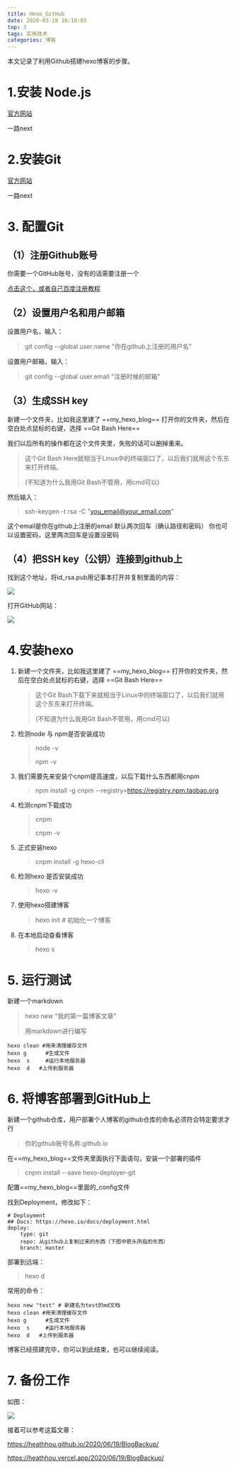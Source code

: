 ```yaml
---
title: Hexo_GitHub
date: 2020-03-18 16:10:03
top: 3
tags: 实用技术
categories: 博客
---
```


本文记录了利用Github搭建hexo博客的步骤。

<!-- more -->

# 1.安装 Node.js

[官方网站](https://nodejs.org/en/ )

一路next

# 2.安装Git

[官方网站](https://git-scm.com/downloads)

一路next

# 3. 配置Git

## （1）注册Github账号

你需要一个GitHub账号，没有的话需要注册一个

[点击这个，或者自己百度注册教程](https://jingyan.baidu.com/article/4ae03de3d6f9c53eff9e6bdd.html)

## （2）设置用户名和用户邮箱

设置用户名，输入：

>  git  config --global  user.name  "你在github上注册的用户名"

设置用户邮箱，输入：

> git  config --global  user.email  "注册时候的邮箱"

## （3）生成SSH key 

新建一个文件夹，比如我这里建了 ==my_hexo_blog==
打开你的文件夹，然后在空白处点鼠标的右键，选择 ==Git Bash Here==

我们以后所有的操作都在这个文件夹里，失败的话可以删掉重来。

> 这个Git Bash Here就相当于Linux中的终端窗口了，以后我们就用这个东东来打开终端。
>
> (不知道为什么我用Git Bash不管用，用cmd可以)

然后输入：

>  ssh-keygen -t rsa -C "you_email@your_email.com"

这个email是你在github上注册的email
默认两次回车（确认路径和密码）
你也可以设置密码，这里两次回车是设置没密码

## （4）把SSH key（公钥）连接到github上

找到这个地址，将id_rsa.pub用记事本打开并复制里面的内容：

 ![](https://img2018.cnblogs.com/blog/1015208/201812/1015208-20181226115814812-1021312262.png)

打开GitHub网站：



![](https://img2018.cnblogs.com/blog/981453/201908/981453-20190813153201526-547325296.png)



# 4.安装hexo

1. 新建一个文件夹，比如我这里建了 ==my_hexo_blog==
   打开你的文件夹，然后在空白处点鼠标的右键，选择 ==Git Bash Here==

   > 这个Git Bash下载下来就相当于Linux中的终端窗口了，以后我们就用这个东东来打开终端。
   >
   > (不知道为什么我用Git Bash不管用，用cmd可以)

2. 检测node 与 npm是否安装成功

   > node -v
   >
   >  npm -v

3. 我们需要先来安装个cnpm提高速度，以后下载什么东西都用cnpm

   > npm install -g cnpm --registry=https://registry.npm.taobao.org

4. 检测cnpm下载成功

   > cnpm
   >
   > cnpm -v

5. 正式安装hexo

   > cnpm install -g hexo-cli

6. 检测hexo 是否安装成功

   > hexo -v

7. 使用hexo搭建博客

   > hexo init # 初始化一个博客

8. 在本地启动查看博客

   > hexo s

# 5. 运行测试



新建一个markdown

> hexo new "我的第一篇博客文章"
>
> 用markdown进行编写

```
hexo clean #用来清理缓存文件
hexo g      #生成文件
hexo  s     #运行本地服务器
hexo  d   #上传到服务器
```
# 6. 将博客部署到GitHub上



新建一个github仓库，用户部署个人博客的github仓库的命名必须符合特定要求才行

> 你的github账号名称.github.io

在==my_hexo_blog==文件夹里面执行下面语句，安装一个部署的插件

> cnpm install --save hexo-deployer-git

配置==my_hexo_blog==里面的_config文件

找到Deployment，修改如下：

```
# Deployment
## Docs: https://hexo.io/docs/deployment.html
deploy:
	type: git
	repo: 从github上复制过来的东西（下图中箭头所指的东西）
	branch: master
```



部署到远端：

> hexo d

常用的命令：

```
hexo new "test" # 新建名为test的md文档
hexo clean #用来清理缓存文件
hexo g      #生成文件
hexo  s     #运行本地服务器
hexo  d   #上传到服务器
```

博客已经搭建完毕，你可以到此结束，也可以继续阅读。



# 7. 备份工作

如图：

![](https://cdn.jsdelivr.net/gh/heathhou/image_store/%E5%AE%9E%E7%94%A8%E6%8A%80%E6%9C%AF/BlogBackup/FirstBlogBackup.png)

接着可以参考这篇文章：

https://heathhou.github.io/2020/06/19/BlogBackup/

https://heathhou.vercel.app/2020/06/19/BlogBackup/